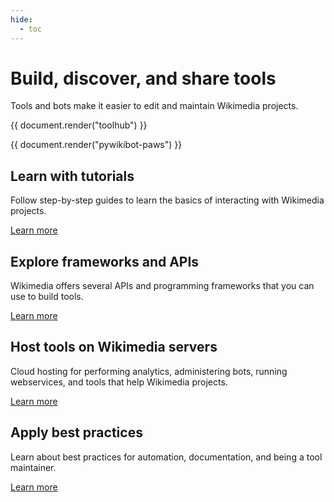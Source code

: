 ```yaml
---
hide:
  - toc
---
```

# Build, discover, and share tools

Tools and bots make it easier to edit and maintain Wikimedia projects.

{{ document.render("toolhub") }}

{{ document.render("pywikibot-paws") }}

## Learn with tutorials

Follow step-by-step guides to learn the basics of interacting with Wikimedia projects.

[Learn more](tutorials.md)

## Explore frameworks and APIs

Wikimedia offers several APIs and programming frameworks that you can use to build tools.

[Learn more](apis.md)

## Host tools on Wikimedia servers

Cloud hosting for performing analytics, administering bots, running webservices, and tools that help Wikimedia projects.

[Learn more](host-tools.md)

## Apply best practices

Learn about best practices for automation, documentation, and being a tool maintainer.

[Learn more](best-practices.md)
